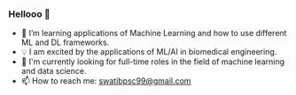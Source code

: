 ### Hellooo 👋

- 🌱 I’m learning applications of Machine Learning and how to use different ML and DL frameworks.
- 💡 I am excited by the applications of ML/AI in biomedical engineering.
- 🚀 I'm currently looking for full-time roles in the field of machine learning and data science.
- 📫 How to reach me: swatibpsc99@gmail.com


<!--
**zhuatii/zhuatii** is a ✨ _special_ ✨ repository because its `README.md` (this file) appears on your GitHub profile.

Here are some ideas to get you started:

- 🔭 I’m currently working on my Master's Thesis
- 🌱 I’m currently learning applications of Machine Learning
- 👯 I’m looking to collaborate on ...
- 🤔 I’m looking for help with ...
- 💬 Ask me about ...
 ...
- 😄 Pronouns: ...
- ⚡ Fun fact: ...
-->
